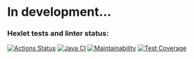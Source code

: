 # In development...
### Hexlet tests and linter status:
[![Actions Status](https://github.com/KrylovMikhail1985/java-project-73/workflows/hexlet-check/badge.svg)](https://github.com/KrylovMikhail1985/java-project-73/actions)
[![Java CI](https://github.com/KrylovMikhail1985/java-project-73/actions/workflows/github-actions.yml/badge.svg)](https://github.com/KrylovMikhail1985/java-project-73/actions/workflows/github-actions.yml)
[![Maintainability](https://api.codeclimate.com/v1/badges/99c3ec34f4cd82ed953f/maintainability)](https://codeclimate.com/github/KrylovMikhail1985/java-project-73/maintainability)
[![Test Coverage](https://api.codeclimate.com/v1/badges/99c3ec34f4cd82ed953f/test_coverage)](https://codeclimate.com/github/KrylovMikhail1985/java-project-73/test_coverage)